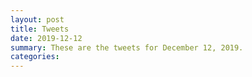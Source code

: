 ```yaml
---
layout: post
title: Tweets
date: 2019-12-12
summary: These are the tweets for December 12, 2019.
categories:
---
```


